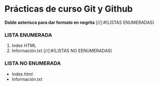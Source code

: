 # Prácticas de curso Git y Github
**Doble asterisco para dar formato en negrita**
[//]:#(LISTAS ENUMERADAS)
### LISTA ENUMERADA
1. Index HTML
2. Información.txt
[//]:#(LISTAS NO EENUMERADAS)
### LISTA NO ENUMERADA
* Index.html 
* Información.txt